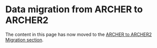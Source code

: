 # Data migration from ARCHER to ARCHER2

The content in this page has now moved to the
[ARCHER to ARCHER2 Migration section](../archer-migration/data-migration/).

